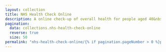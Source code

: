 ```yaml
---
layout: collection
title: NHS Health Check Online
description: A online check‑up of overall health for people aged 40&nbsp;to&nbsp;74.
pagination:
  data: collections.nhs-health-check-online
  reverse: true
  size: 50
permalink: "nhs-health-check-online/{% if pagination.pageNumber > 0 %}page/{{ pagination.pageNumber + 1 }}{% endif %}/"
---
```


